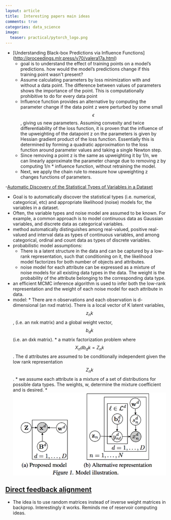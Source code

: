 ```yaml
---
layout: article
title:  Interesting papers main ideas
comments: true
categories: data_science
image:
  teaser: practical/pytorch_logo.png
---
```



- [Understanding Black-box Predictions via Influence Functions] (http://proceedings.mlr.press/v70/valera17a.html)
  + goal is to understand the effect of training points on a model’s predictions. how would the model’s predictions change if this training point wasn't present?
  + Assume calculating parameters by loss minimization with and without a data point. The difference between values of parameters shows the importance of the point. This is computationally prohibitive to do for every data point
  + Influence function provides an alternative by computing the parameter change if the data point z were perturbed by some small $$\epsilon$$, giving us new parameters. Assuming convexity and twice differentiability of the loss function, it is proven that the influence of the upweighting of the datapoint z on the parameters is given by Hessian gradient product of the loss function. Essentially this is determined by forming a quadratic approximation to the loss function around parameter values and taking a single Newton step.
  +  Since removing a point z is the same as upweighting it by 1/n, we can linearly approximate the parameter change due to removing z by computing 1/n * influence function, without retraining the model.
  +  Next, we apply the chain rule to measure how upweighting z changes functions of parameters.

-[Automatic Discovery of the Statistical Types of Variables in a Dataset](http://proceedings.mlr.press/v70/valera17a/valera17a.pdf)
  + Goal is to automatically discover the statistical types (i.e. numerical, categorical, etc) and appropriate likelihood (noise) models for, the variables in a dataset. 
  + Often, the variable types and noise model are assumed to be known. For example, a common approach is to model continuous data as Gaussian variables, and discrete data as categorical variables.
  + method automatically distinguishes among real-valued, positive real-valued and interval data as types of continuous variables, and among categorical, ordinal and count data as types of discrete variables.
  + probabilistic model assumptions:
    * There is a latent structure in the data and can be captured by a low-rank representation, such that conditioning on it, the likelihood model factorizes for both number of objects and attributes.
    * noise model for each attribute can be expressed as a mixture of noise models for all existing data types in the data. The weight is the probability of the attribute belonging to the corresponding data type.
  +  an efficient MCMC inference algorithm is used to infer both the low-rank representation and the weight of each noise model for each attribute in data.
  +  model:
    *  There are n observations and each observation is d-dimensional (an nxd matrix). There is a local vector of K latent variables, $$z_nk$$, (i.e. an nxk matrix) and a global weight vector, $$b_dk$$ (i.e. an dxk matrix).
    *  a matrix factorization problem where $$X_nd b_dk = Z_nk$$. The d attributes are assumed to be conditionally independent given the low rank representation $$Z_nk$$.
    *  we assume each attribute is a mixture of a set of distributions for possible data types. The weights, w, determine the mixture coefficient and is desired. 
    *  ![alt text](/images/interesting_papers/Valera17_data_type_inference.png "model")

##  [Direct feedback alignment]()
- The idea is to use random matrices instead of inverse weight matrices in backprop. Interestingly it works. Reminds me of reservoir computing ideas. 




